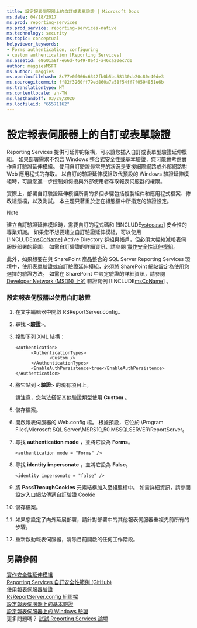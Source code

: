 ```yaml
---
title: 設定報表伺服器上的自訂或表單驗證 | Microsoft Docs
ms.date: 04/18/2017
ms.prod: reporting-services
ms.prod_service: reporting-services-native
ms.technology: security
ms.topic: conceptual
helpviewer_keywords:
- Forms authentication, configuring
- custom authentication [Reporting Services]
ms.assetid: e8601a8f-e66d-4649-8e4d-a46ca20ec7d0
author: maggiesMSFT
ms.author: maggies
ms.openlocfilehash: 8c77e0f066c6342fb0b5bc58130cb20c80e40de3
ms.sourcegitcommit: ff82f3260ff79ed860a7a58f54ff7f0594851e6b
ms.translationtype: HT
ms.contentlocale: zh-TW
ms.lasthandoff: 03/29/2020
ms.locfileid: "65571162"
---
```

# <a name="configure-custom-or-forms-authentication-on-the-report-server"></a>設定報表伺服器上的自訂或表單驗證

Reporting Services 提供可延伸的架構，可以讓您插入自訂或表單型驗證延伸模組。 如果部署需求不包含 Windows 整合式安全性或基本驗證，您可能會考慮實作自訂驗證延伸模組。 使用自訂驗證最常見的狀況是支援網際網路或外部網路對 Web 應用程式的存取。 以自訂的驗證延伸模組取代預設的 Windows 驗證延伸模組時，可讓您進一步控制如何授與外部使用者存取報表伺服器的權限。  

實際上，部署自訂驗證延伸模組所需的多個步驟包括複製組件和應用程式檔案、修改組態檔，以及測試。 本主題只著重於您在組態檔中所指定的驗證設定。  

> [!NOTE]
>  建立自訂驗證延伸模組時，需要自訂的程式碼和 [!INCLUDE[vstecasp](../../includes/vstecasp-md.md)] 安全性的專業知識。 如果您不想要建立自訂驗證延伸模組，可以使用 [!INCLUDE[msCoName](../../includes/msconame-md.md)] Active Directory 群組與帳戶，但必須大幅縮減報表伺服器部署的範圍。 如需自訂驗證的詳細資訊，請參閱 [實作安全性延伸模組](../../reporting-services/extensions/security-extension/implementing-a-security-extension.md)。

此外，如果想要在與 SharePoint 產品整合的 SQL Server Reporting Services 環境中，使用表單驗證或自訂驗證延伸模組，必須將 SharePoint 網站設定為使用您選擇的驗證方法。 如需在 SharePoint 中設定驗證的詳細資訊，請參閱 [Developer Network (MSDN) 上的](https://go.microsoft.com/fwlink/?LinkId=115575) 驗證範例 [!INCLUDE[msCoName](../../includes/msconame-md.md)] 。



### <a name="to-configure-a-report-server-to-use-custom-authentication"></a>設定報表伺服器以使用自訂驗證

1.  在文字編輯器中開啟 RSReportServer.config。

2.  尋找 \<**驗證**>。

3.  複製下列 XML 結構：

    ```
    <Authentication>
          <AuthenticationTypes>
                 <Custom />
          </AuthenticationTypes>
          <EnableAuthPersistence>true</EnableAuthPersistence>
    </Authentication>
    ```

4.  將它貼到 \<**驗證**> 的現有項目上。

     請注意，您無法搭配其他驗證類型使用 **Custom** 。

5.  儲存檔案。

6.  開啟報表伺服器的 Web.config 檔。 根據預設，它位於 \Program Files\Microsoft SQL Server\MSRS10_50.MSSQLSERVER\ReportServer。

7.  尋找 **authentication mode** ，並將它設為 **Forms**。

    ```
    <authentication mode = "Forms" />
    ```

8.  尋找 **identity impersonate** ，並將它設為 **False**。

    ```
    <identity impersonate = "false" />  
    ```
9. 將 **PassThroughCookies** 元素結構加入至組態檔中。 如需詳細資訊，請參閱[設定入口網站傳遞自訂驗證 Cookie](../../reporting-services/security/configure-the-web-portal-to-pass-custom-authentication-cookies.md)
  
10. 儲存檔案。  
  
11. 如果您設定了向外延展部署，請針對部署中的其他報表伺服器重複先前所有的步驟。  
  
12. 重新啟動報表伺服器，清除目前開啟的任何工作階段。  

## <a name="see-also"></a>另請參閱

[實作安全性延伸模組](../../reporting-services/extensions/security-extension/implementing-a-security-extension.md)  
[Reporting Services 自訂安全性範例 (GitHub)](https://github.com/Microsoft/Reporting-Services/tree/master/CustomSecuritySample)  
[使用報表伺服器驗證](../../reporting-services/security/authentication-with-the-report-server.md)   
[RsReportServer.config 組態檔](../../reporting-services/report-server/rsreportserver-config-configuration-file.md)   
[設定報表伺服器上的基本驗證](../../reporting-services/security/configure-basic-authentication-on-the-report-server.md)   
[設定報表伺服器上的 Windows 驗證](../../reporting-services/security/configure-windows-authentication-on-the-report-server.md)  
更多問題嗎？ [試試 Reporting Services 論壇](https://go.microsoft.com/fwlink/?LinkId=620231)
